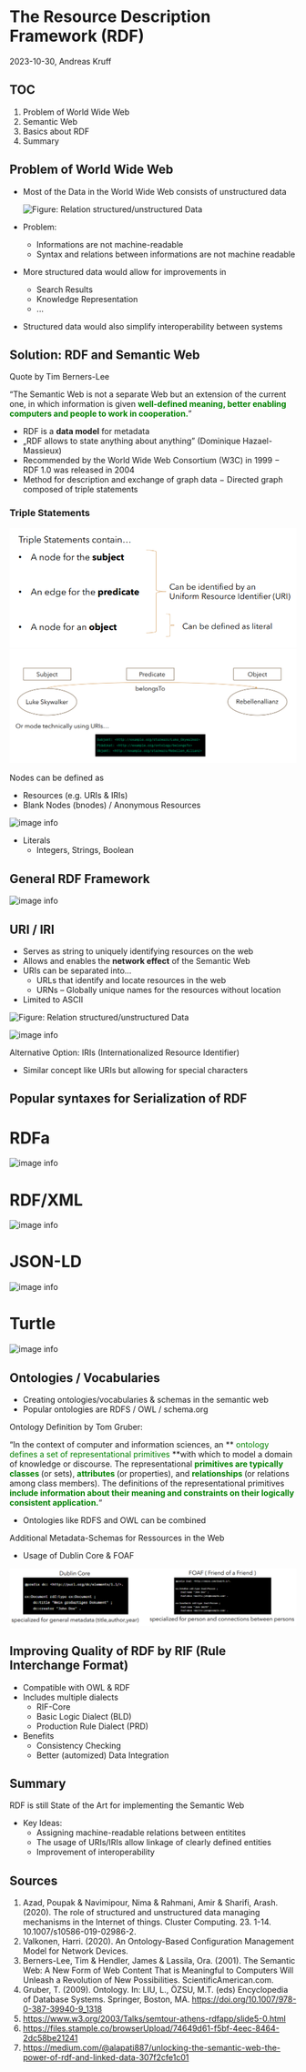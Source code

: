 # The Resource Description Framework (RDF)

2023-10-30, Andreas Kruff

## TOC

1. Problem of World Wide Web
2. Semantic Web
3. Basics about RDF
4. Summary


## Problem of World Wide Web

- Most of the Data in the World Wide Web consists of unstructured data

  <img src="https://www.researchgate.net/publication/335927263/figure/fig1/AS:805072904671237@1568955746494/The-growth-of-structured-versus-unstructured-data-over-the-past-decade-41.png" alt="Figure: Relation structured/unstructured Data" width="400" style="width: 400px;">

- Problem:
    - Informations are not machine-readable
    - Syntax and relations between informations are not machine readable
- More structured data would allow for improvements in
  - Search Results
  - Knowledge Representation
  - ...
- Structured data would also simplify interoperability between systems

## Solution: RDF and Semantic Web

Quote by Tim Berners-Lee

“The Semantic Web is not a separate Web but an extension of the current one, in
which information is given **<font color="green"> well-defined meaning, better enabling computers
and people to work in cooperation.</font>**”

- RDF is a **data model** for metadata
- „RDF allows to state anything about anything” (Dominique Hazael-Massieux)
- Recommended by the World Wide Web Consortium (W3C) in 1999
− RDF 1.0 was released in 2004
- Method for description and exchange of graph data
− Directed graph composed of triple statements

### Triple Statements


 ![image info](./images/Triple_statements_elements.PNG)
 ![image info](./images/Example_triplet.PNG)

Nodes can be defined as
- Resources (e.g. URIs & IRIs)
- Blank Nodes (bnodes) / Anonymous Resources

 ![image info](https://upload.wikimedia.org/wikipedia/commons/d/d6/Blank_node_example_%28w3.org%29.jpg)

- Literals
    - Integers, Strings, Boolean





## General RDF Framework

 ![image info](https://encrypted-tbn0.gstatic.com/images?q=tbn:ANd9GcTDFlpiSNnFFd13PvbLrjX-2cYxAngQpkXieA&usqp=CAU)


## URI / IRI

- Serves as string to uniquely identifying resources on the web
- Allows and enables the **network effect** of the Semantic Web
- URIs can be separated into...
    - URLs that identify and locate resources in the web
    - URNs – Globally unique names for the resources without location
- Limited to ASCII


 <img src="https://www.researchgate.net/profile/Harri-Valkonen-2/publication/346585530/figure/fig4/AS:987488491417601@1612447011264/The-illustration-of-the-URL-URN-and-URI-26.png" alt="Figure: Relation structured/unstructured Data" width="400" style="width: 300px;">


 ![image info](https://www.baeldung.com/wp-content/uploads/sites/4/2022/04/URI-example-with-its-cmponents-1.png)

Alternative Option: IRIs (Internationalized Resource Identifier)

- Similar concept like URIs but allowing for special characters

## Popular syntaxes for Serialization of RDF
# RDFa
 ![image info](https://www.mageworx.com/media/wysiwyg/wiki-2/SEO/Definitions/Screenshot_2.png)
# RDF/XML
 ![image info](https://slideplayer.com/slide/3416105/12/images/33/Example.jpg)
# JSON-LD
 ![image info](https://hallanalysis.com/wp-content/uploads/2016/03/json-ld.png)
# Turtle
 ![image info](https://miro.medium.com/v2/resize:fit:916/1*WgqGqn1tcd_aSpQbN45aBw.png)

## Ontologies / Vocabularies

- Creating ontologies/vocabularies & schemas in the semantic web
- Popular ontologies are RDFS / OWL / schema.org

Ontology Definition by Tom Gruber:

“In the context of computer and information sciences, an **<font color="green"> ontology defines a set of representational
primitives </font>**with which to model a domain of knowledge or discourse. The representational **<font color="green"> primitives
are typically classes </font>**(or sets), **<font color="green"> attributes </font>**(or properties), and **<font color="green"> relationships </font>** (or relations among class
members). The definitions of the representational primitives **<font color="green"> include information about their meaning
and constraints on their logically consistent application.</font>**“

- Ontologies like RDFS and OWL can be combined

Additional Metadata-Schemas for Ressources in the Web

- Usage of Dublin Core & FOAF

 ![image info](./images/doublincore_foaf.PNG)

## Improving Quality of RDF by RIF (Rule Interchange Format)

- Compatible with OWL & RDF
- Includes multiple dialects
    - RIF-Core
    - Basic Logic Dialect (BLD)
    - Production Rule Dialect (PRD)
- Benefits
    - Consistency Checking
    - Better (automized) Data Integration


## Summary

RDF is still State of the Art for implementing the Semantic Web

- Key Ideas:
    -  Assigning machine-readable relations between entitites
    - The usage of URIs/IRIs allow linkage of clearly defined entities
    - Improvement of interoperability

## Sources


1. Azad, Poupak & Navimipour, Nima & Rahmani, Amir & Sharifi, Arash. (2020). The role of structured and unstructured data
managing mechanisms in the Internet of things. Cluster Computing. 23. 1-14. 10.1007/s10586-019-02986-2.
2. Valkonen, Harri. (2020). An Ontology-Based Configuration Management Model for Network Devices.
3. Berners-Lee, Tim & Hendler, James & Lassila, Ora. (2001). The Semantic Web: A New Form of Web Content That is Meaningful
to Computers Will Unleash a Revolution of New Possibilities. ScientificAmerican.com.
4. Gruber, T. (2009). Ontology. In: LIU, L., ÖZSU, M.T. (eds) Encyclopedia of Database Systems. Springer, Boston, MA.
https://doi.org/10.1007/978-0-387-39940-9_1318
5. https://www.w3.org/2003/Talks/semtour-athens-rdfapp/slide5-0.html
6. https://files.stample.co/browserUpload/74649d61-f5bf-4eec-8464-2dc58be21241
7. https://medium.com/@alapati887/unlocking-the-semantic-web-the-power-of-rdf-and-linked-data-307f2cfe1c01